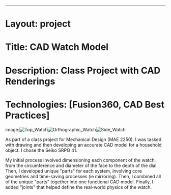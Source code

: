 ---
# **Layout:** project

# **Title:** CAD Watch Model

# **Description:** Class Project with CAD Renderings

# **Technologies:** [Fusion360, CAD Best Practices]

image:![Top_Watch](https://github.com/user-attachments/assets/560c09b4-eff2-48dc-a0bb-263f2b5f1cee)![Orthographic_Watch](https://github.com/user-attachments/assets/eb3db8cd-1573-4302-97ff-f6ffc660c737)![Side_Watch](https://github.com/user-attachments/assets/f0e421e1-4021-466b-924b-83dc8f646903)




As part of a class project for Mechanical Design (MAE 2250). I was tasked with drawing and then developing an accurate CAD model for a household object. I chose the Seiko SRPG 41. 


My initial process involved dimensioning each component of the watch, from the circumference and diameter of the face to the depth of the dial. Then, I developed unique "parts" for each system, involving core geometries and time-saving processes (ie mirroring). Then, I combined all of the unique "parts" together into one functional CAD model. Finally, I added "joints" that helped define the real-world physics of the watch. 



